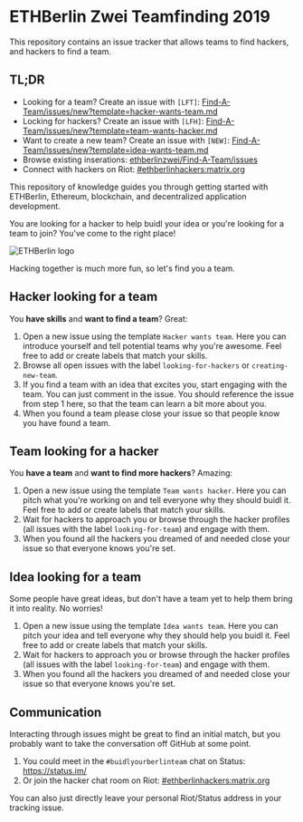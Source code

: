 # ETHBerlin Zwei Teamfinding 2019

This repository contains an issue tracker that allows teams to find hackers, and hackers to find a team.

## TL;DR

-   Looking for a team? Create an issue with `[LFT]`: [Find-A-Team/issues/new?template=hacker-wants-team.md](https://github.com/ethberlinzwei/Find-A-Team/issues/new?template=hacker-wants-team.md)
-   Locking for hackers? Create an issue with `[LFH]`: [Find-A-Team/issues/new?template=team-wants-hacker.md](https://github.com/ethberlinzwei/Find-A-Team/issues/new?template=team-wants-hacker.md)
-   Want to create a new team? Create an issue with `[NEW]`: [Find-A-Team/issues/new?template=idea-wants-team.md](https://github.com/ethberlinzwei/Find-A-Team/issues/new?template=idea-wants-team.md)
-   Browse existing inserations: [ethberlinzwei/Find-A-Team/issues](https://github.com/ethberlinzwei/Find-A-Team/issues)
-   Connect with hackers on Riot: [#ethberlinhackers:matrix.org](https://riot.im/app/#/room/#ethberlinhackers:matrix.org)

This repository of knowledge guides you through getting started with ETHBerlin, Ethereum, blockchain, and decentralized application development.

You are looking for a hacker to help buidl your idea or you're looking for a team to join? You've come to the right place!

![ETHBerlin logo](https://ethberlinzwei.com/img/mainlogo.svg)

Hacking together is much more fun, so let's find you a team.

## Hacker looking for a team

You **have skills** and **want to find a team**? Great:

1.  Open a new issue using the template `Hacker wants team`. Here you can introduce yourself and tell potential teams why you're awesome. Feel free to add or create labels that match your skills.
2.  Browse all open issues with the label `looking-for-hackers` or `creating-new-team`.
3.  If you find a team with an idea that excites you, start engaging with the team. You can just comment in the issue. You should reference the issue from step 1 here, so that the team can learn a bit more about you.
4.  When you found a team please close your issue so that people know you have found a team.

## Team looking for a hacker

You **have a team** and **want to find more hackers**? Amazing:

1.  Open a new issue using the template `Team wants hacker`. Here you can pitch what you're working on and tell everyone why they should buidl it.  Feel free to add or create labels that match your skills.
2.  Wait for hackers to approach you or browse through the hacker profiles (all issues with the label `looking-for-team`) and engage with them.
3.  When you found all the hackers you dreamed of and needed close your issue so that everyone knows you're set.

## Idea looking for a team

Some people have great ideas, but don't have a team yet to help them bring it into reality. No worries!

1.  Open a new issue using the template `Idea wants team`. Here you can pitch your idea and tell everyone why they should help you buidl it.  Feel free to add or create labels that match your skills.
2.  Wait for hackers to approach you or browse through the hacker profiles (all issues with the label `looking-for-team`) and engage with them.
3.  When you found all the hackers you dreamed of and needed close your issue so that everyone knows you're set.

## Communication

Interacting through issues might be great to find an initial match, but you probably want to take the conversation off GitHub at some point. 

1. You could meet in the `#buidlyourberlinteam` chat on Status: <https://status.im/>
2. Or join the hacker chat room on Riot: [#ethberlinhackers:matrix.org](https://riot.im/app/#/room/#ethberlinhackers:matrix.org)

You can also just directly leave your personal Riot/Status address in your tracking issue.
